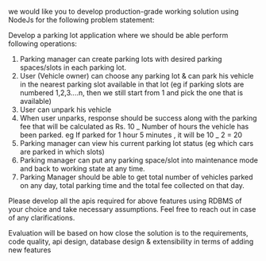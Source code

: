 we would like you to develop production-grade working solution using NodeJs for the following problem statement:

Develop a parking lot application where we should be able perform following operations:

1. Parking manager can create parking lots with desired parking spaces/slots in each parking lot.
2. User (Vehicle owner) can choose any parking lot & can park his vehicle in the nearest parking slot available in that lot (eg if parking slots are numbered 1,2,3....n, then we still start from 1 and pick the one that is available)
3. User can unpark his vehicle
4. When user unparks, response should be success along with the parking fee that will be calculated as Rs. 10 _ Number of hours the vehicle has been parked. eg If parked for 1 hour 5 minutes , it will be 10 _ 2 = 20
5. Parking manager can view his current parking lot status (eg which cars are parked in which slots)
6. Parking manager can put any parking space/slot into maintenance mode and back to working state at any time.
7. Parking Manager should be able to get total number of vehicles parked on any day, total parking time and the total fee collected on that day.

Please develop all the apis required for above features using RDBMS of your choice and take necessary assumptions. Feel free to reach out in case of any clarifications.

Evaluation will be based on how close the solution is to the requirements, code quality, api design, database design & extensibility in terms of adding new features
